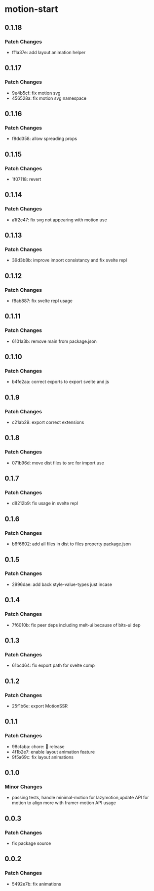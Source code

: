 # motion-start

## 0.1.18

### Patch Changes

- ff1a37e: add layout animation helper

## 0.1.17

### Patch Changes

- 9e4b5cf: fix motion svg
- 456528a: fix motion svg namespace

## 0.1.16

### Patch Changes

- f8dd358: allow spreading props

## 0.1.15

### Patch Changes

- 1f07118: revert

## 0.1.14

### Patch Changes

- a1f2c47: fix svg not appearing with motion use

## 0.1.13

### Patch Changes

- 39d3b8b: improve import consistancy and fix svelte repl

## 0.1.12

### Patch Changes

- f8ab887: fix svelte repl usage

## 0.1.11

### Patch Changes

- 6101a3b: remove main from package.json

## 0.1.10

### Patch Changes

- b4fe2aa: correct exports to export svelte and js

## 0.1.9

### Patch Changes

- c21ab29: export correct extensions

## 0.1.8

### Patch Changes

- 071b96d: move dist files to src for import use

## 0.1.7

### Patch Changes

- d8212b9: fix usage in svelte repl

## 0.1.6

### Patch Changes

- b6f6602: add all files in dist to files property package.json

## 0.1.5

### Patch Changes

- 2996dae: add back style-value-types just incase

## 0.1.4

### Patch Changes

- 7f6010b: fix peer deps including melt-ui because of bits-ui dep

## 0.1.3

### Patch Changes

- 61bcd64: fix export path for svelte comp

## 0.1.2

### Patch Changes

- 25f1b6e: export MotionSSR

## 0.1.1

### Patch Changes

- 98cfaba: chore: 🤖 release
- 4f1b2e7: enable layout animation feature
- 9f5a69c: fix layout animations

## 0.1.0

### Minor Changes

- passing tests, handle minimal-motion for lazymotion,update API for motion to align more with framer-motion API usage

## 0.0.3

### Patch Changes

- fix package source

## 0.0.2

### Patch Changes

- 5492e7b: fix animations
